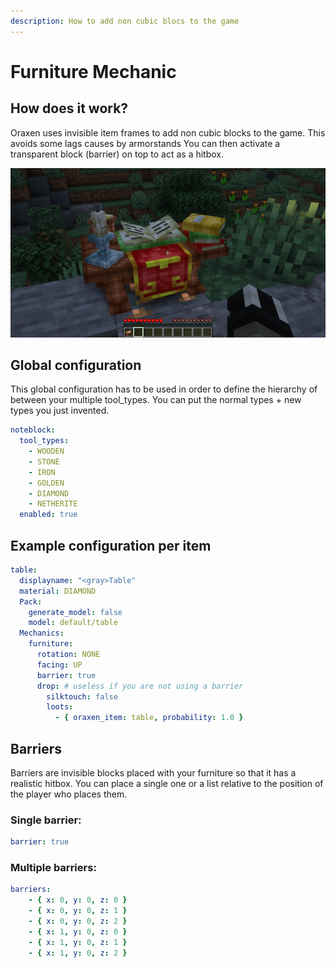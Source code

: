 ```yaml
---
description: How to add non cubic blocs to the game
---
```


# Furniture Mechanic

## How does it work?

Oraxen uses invisible item frames to add non cubic blocks to the game. This avoids some lags causes by armorstands You can then activate a transparent block \(barrier\) on top to act as a hitbox.

![Example furniture](.gitbook/assets/image%20%283%29.png)

## Global configuration

This global configuration has to be used in order to define the hierarchy of between your multiple tool\_types. You can put the normal types + new types you just invented.

```yaml
noteblock:
  tool_types:
    - WOODEN
    - STONE
    - IRON
    - GOLDEN
    - DIAMOND
    - NETHERITE
  enabled: true
```

## Example configuration per item

```yaml
table:
  displayname: "<gray>Table"
  material: DIAMOND
  Pack:
    generate_model: false
    model: default/table
  Mechanics:
    furniture:
      rotation: NONE
      facing: UP
      barrier: true
      drop: # useless if you are not using a barrier
        silktouch: false
        loots:
          - { oraxen_item: table, probability: 1.0 }
```

## Barriers

Barriers are invisible blocks placed with your furniture so that it has a realistic hitbox. You can place a single one or a list relative to the position of the player who places them.

### Single barrier:

```yaml
barrier: true
```

### Multiple barriers:

```yaml
barriers:
    - { x: 0, y: 0, z: 0 }
    - { x: 0, y: 0, z: 1 }
    - { x: 0, y: 0, z: 2 }
    - { x: 1, y: 0, z: 0 }
    - { x: 1, y: 0, z: 1 }
    - { x: 1, y: 0, z: 2 }
```

